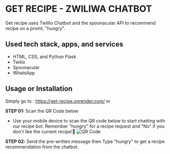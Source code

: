 # GET RECIPE - ZWILIWA CHATBOT
Get recipe uses Twillio Chatbot and the spoonacular API to recommend recipe on a promt, "hungry".

## Used tech stack, apps, and services
- HTML, CSS, and Python Flask
- Twilio
- Spoonacular
- WhatsApp

## Usage or Installation
Simply go to : https://get-recipe.onrender.com/  or 

**STEP 01:** Scan the QR Code below
- Use your mobile device to scan the QR code below to start chatting with our recipe bot.
Remember "hungry" for a recipe request and "No" if you don't like the current recipe!🫡
![QR Code](https://github.com/BrandenPIQES/GET-RECIPE/assets/107156027/8e22eefe-ab66-4599-a348-dd10b19ff2bb)

**STEP 02:** Send the pre-written message then Type "hungry" to get a recipe recommendation from the chatbot.
